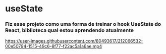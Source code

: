 <h1> useState </h1>

<h3> Fiz esse projeto como uma forma de treinar o hook UseState do React, biblioteca qual estou aprendendo atualmente  </h3>

https://user-images.githubusercontent.com/80493617/212066532-00e50794-1515-49c6-8f77-f22ac5a1a6ae.mp4

